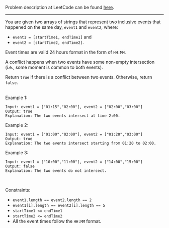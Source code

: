 Problem description at LeetCode can be found
[here](https://leetcode.com/problems/determine-if-two-events-have-conflict/).

-------------

You are given two arrays of strings that represent two inclusive events that happened on the same
day, `event1` and `event2`, where:

- `event1 = [startTime1, endTime1]` and
- `event2 = [startTime2, endTime2]`.

Event times are valid 24 hours format in the form of `HH:MM`.

A conflict happens when two events have some non-empty intersection (i.e., some moment is common to
both events).

Return `true` if there is a conflict between two events. Otherwise, return `false`.
<br><br>

Example 1:
```
Input: event1 = ["01:15","02:00"], event2 = ["02:00","03:00"]
Output: true
Explanation: The two events intersect at time 2:00.
```

Example 2:
```
Input: event1 = ["01:00","02:00"], event2 = ["01:20","03:00"]
Output: true
Explanation: The two events intersect starting from 01:20 to 02:00.
```

Example 3:
```
Input: event1 = ["10:00","11:00"], event2 = ["14:00","15:00"]
Output: false
Explanation: The two events do not intersect.
```
<br>

Constraints:
- `event1.length == event2.length == 2`
- `event1[i].length == event2[i].length == 5`
- `startTime1 <= endTime1`
- `startTime2 <= endTime2`
- All the event times follow the `HH:MM` format.
